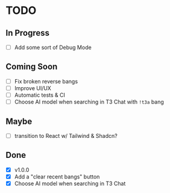 # TODO

## In Progress

- [ ] Add some sort of Debug Mode

## Coming Soon

- [ ] Fix broken reverse bangs
- [ ] Improve UI/UX
- [ ] Automatic tests & CI
- [ ] Choose AI model when searching in T3 Chat with `!t3a` bang

## Maybe

- [ ] transition to React w/ Tailwind & Shadcn?

## Done

- [x] v1.0.0
- [x] Add a "clear recent bangs" button
- [x] Choose AI model when searching in T3 Chat
